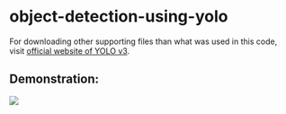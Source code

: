 # object-detection-using-yolo
For downloading other supporting files than  what was used in this code, visit <a href = "https://pjreddie.com/darknet/yolo/"> official website of YOLO v3</a>.

## Demonstration:
<a href = "https://youtu.be/Hb7HiuNqQBY"><img src = "https://user-images.githubusercontent.com/55969525/120802346-f81ac100-c55f-11eb-9a28-5c3d01317bd8.png" /></a>
